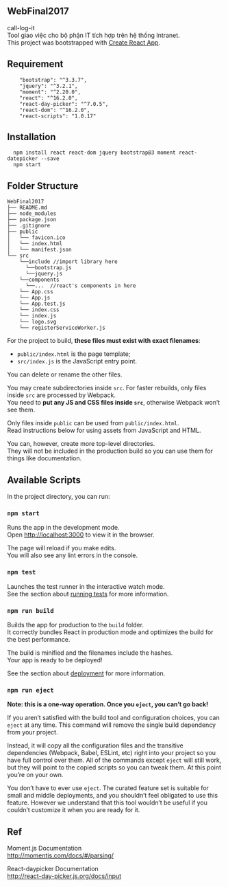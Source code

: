 
## WebFinal2017
call-log-it <br>
Tool giao việc cho bộ phận IT tích hợp trên hệ thống Intranet.<br>
This project was bootstrapped with [Create React App](https://github.com/facebookincubator/create-react-app).<br>

## Requirement
```
    "bootstrap": "^3.3.7",
    "jquery": "^3.2.1",
    "moment": "^2.20.0",
    "react": "^16.2.0",
    "react-day-picker": "^7.0.5",
    "react-dom": "^16.2.0",
    "react-scripts": "1.0.17"
```

## Installation 
```
  npm install react react-dom jquery bootstrap@3 moment react-datepicker --save
  npm start
```
## Folder Structure

```
WebFinal2017
├── README.md
├── node_modules
├── package.json
├── .gitignore
├── public
│   └── favicon.ico
│   └── index.html
│   └── manifest.json
└── src
    └──include //import library here
      └──bootstrap.js
      └──jquery.js
    └──components 
      └──...  //react's components in here
    └── App.css
    └── App.js
    └── App.test.js
    └── index.css
    └── index.js
    └── logo.svg
    └── registerServiceWorker.js
```

For the project to build, **these files must exist with exact filenames**:

* `public/index.html` is the page template;
* `src/index.js` is the JavaScript entry point.

You can delete or rename the other files.

You may create subdirectories inside `src`. For faster rebuilds, only files inside `src` are processed by Webpack.<br>
You need to **put any JS and CSS files inside `src`**, otherwise Webpack won’t see them.

Only files inside `public` can be used from `public/index.html`.<br>
Read instructions below for using assets from JavaScript and HTML.

You can, however, create more top-level directories.<br>
They will not be included in the production build so you can use them for things like documentation.

## Available Scripts

In the project directory, you can run:

### `npm start`

Runs the app in the development mode.<br>
Open [http://localhost:3000](http://localhost:3000) to view it in the browser.

The page will reload if you make edits.<br>
You will also see any lint errors in the console.

### `npm test`

Launches the test runner in the interactive watch mode.<br>
See the section about [running tests](#running-tests) for more information.

### `npm run build`

Builds the app for production to the `build` folder.<br>
It correctly bundles React in production mode and optimizes the build for the best performance.

The build is minified and the filenames include the hashes.<br>
Your app is ready to be deployed!

See the section about [deployment](#deployment) for more information.

### `npm run eject`

**Note: this is a one-way operation. Once you `eject`, you can’t go back!**

If you aren’t satisfied with the build tool and configuration choices, you can `eject` at any time. This command will remove the single build dependency from your project.

Instead, it will copy all the configuration files and the transitive dependencies (Webpack, Babel, ESLint, etc) right into your project so you have full control over them. All of the commands except `eject` will still work, but they will point to the copied scripts so you can tweak them. At this point you’re on your own.

You don’t have to ever use `eject`. The curated feature set is suitable for small and middle deployments, and you shouldn’t feel obligated to use this feature. However we understand that this tool wouldn’t be useful if you couldn’t customize it when you are ready for it.

## Ref
Moment.js Documentation<br>
http://momentjs.com/docs/#/parsing/ <br>

React-daypicker Documentation <br>
http://react-day-picker.js.org/docs/input<br>